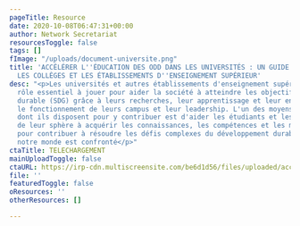 ```yaml
---
pageTitle: Resource
date: 2020-10-08T06:47:31+00:00
author: Network Secretariat
resourcesToggle: false
tags: []
fImage: "/uploads/document-universite.png"
title: 'ACCÉLÉRER L''ÉDUCATION DES ODD DANS LES UNIVERSITÉS : UN GUIDE POUR LES UNIVERSITÉS,
  LES COLLÈGES ET LES ÉTABLISSEMENTS D''ENSEIGNEMENT SUPÉRIEUR'
desc: "<p>Les universités et autres établissements d'enseignement supérieur ont un
  rôle essentiel à jouer pour aider la société à atteindre les objectifs de développement
  durable (SDG) grâce à leurs recherches, leur apprentissage et leur enseignement,
  le fonctionnement de leurs campus et leur leadership. L'un des moyens les plus importants
  dont ils disposent pour y contribuer est d'aider les étudiants et les autres apprenants
  de leur sphère à acquérir les connaissances, les compétences et les mentalités nécessaires
  pour contribuer à résoudre les défis complexes du développement durable auxquels
  notre monde est confronté</p>"
ctaTitle: TELECHARGEMENT
mainUploadToggle: false
ctaURL: https://irp-cdn.multiscreensite.com/be6d1d56/files/uploaded/accelerating-education-for-the-sdgs-in-unis-web.pdf
file: ''
featuredToggle: false
oResources: ''
otherResources: []

---
```

